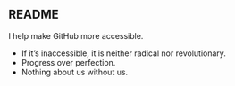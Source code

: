 ## README

I help make GitHub more accessible.

- If it’s inaccessible, it is neither radical nor revolutionary.
- Progress over perfection.
- Nothing about us without us.
